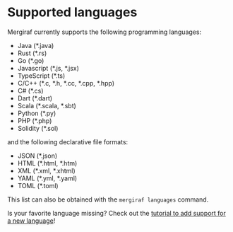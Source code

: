 # Supported languages

Mergiraf currently supports the following programming languages:
* Java (*.java)
* Rust (*.rs)
* Go (*.go)
* Javascript (*.js, *.jsx)
* TypeScript (*.ts)
* C/C++ (*.c, *.h, *.cc, *.cpp, *.hpp)
* C# (*.cs)
* Dart (*.dart)
* Scala (*.scala, *.sbt)
* Python (*.py)
* PHP (*.php)
* Solidity (*.sol)

and the following declarative file formats:
* JSON (*.json)
* HTML (*.html, *.htm)
* XML (*.xml, *.xhtml)
* YAML (*.yml, *.yaml)
* TOML (*.toml)

This list can also be obtained with the `mergiraf languages` command.

Is your favorite language missing? Check out the [tutorial to add support for a new language](./adding-a-language.md)!
